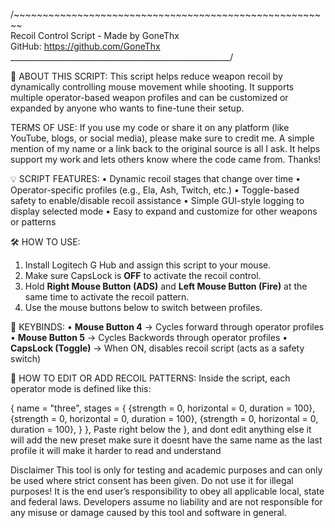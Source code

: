 /~~~~~~~~~~~~~~~~~~~~~~~~~~~~~~~~~~~~~~~~~~~~~~~~~~~~~~~\
        Recoil Control Script - Made by GoneThx           
          GitHub: https://github.com/GoneThx              
\_______________________________________________________/ 

📘 ABOUT THIS SCRIPT:
This script helps reduce weapon recoil by dynamically 
controlling mouse movement while shooting. It supports 
multiple operator-based weapon profiles and can be 
customized or expanded by anyone who wants to fine-tune 
their setup.

TERMS OF USE:
If you use my code or share it on any platform (like YouTube, 
blogs, or social media), please make sure to credit me. A 
simple mention of my name or a link back to the original 
source is all I ask. It helps support my work and lets 
others know where the code came from. Thanks!

💡 SCRIPT FEATURES:
• Dynamic recoil stages that change over time
• Operator-specific profiles (e.g., Ela, Ash, Twitch, etc.)
• Toggle-based safety to enable/disable recoil assistance
• Simple GUI-style logging to display selected mode
• Easy to expand and customize for other weapons or patterns

🛠️ HOW TO USE:
1. Install Logitech G Hub and assign this script to your mouse.
2. Make sure CapsLock is **OFF** to activate the recoil control.
3. Hold **Right Mouse Button (ADS)** and **Left Mouse Button 
(Fire)** at the same time to activate the recoil pattern.
4. Use the mouse buttons below to switch between profiles.

🎯 KEYBINDS:
• **Mouse Button 4** → Cycles forward through operator profiles
• **Mouse Button 5** → Cycles Backwords through operator profiles
• **CapsLock (Toggle)** → When ON, disables recoil script 
(acts as a safety switch)

🧩 HOW TO EDIT OR ADD RECOIL PATTERNS:
Inside the script, each operator mode is defined like this:

{
        name = "three",
        stages = {
            {strength = 0, horizontal = 0, duration = 100},
            {strength = 0, horizontal = 0, duration = 100},
            {strength = 0, horizontal = 0, duration = 100},
        }
    },
Paste right below the }, and dont edit anything else it will add the new preset make sure it doesnt have the same name as the last profile it will make it harder to read and understand

Disclaimer
This tool is only for testing and academic purposes and can only be used where strict consent has been given. Do not use it for illegal purposes! It is the end user’s responsibility to obey all applicable local, state and federal laws. Developers assume no liability and are not responsible for any misuse or damage caused by this tool and software in general.
